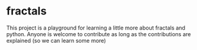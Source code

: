# fractals

This project is a playground for learning a little more about fractals and python.
Anyone is welcome to contribute as long as the contributions are explained (so we can learn some more)
